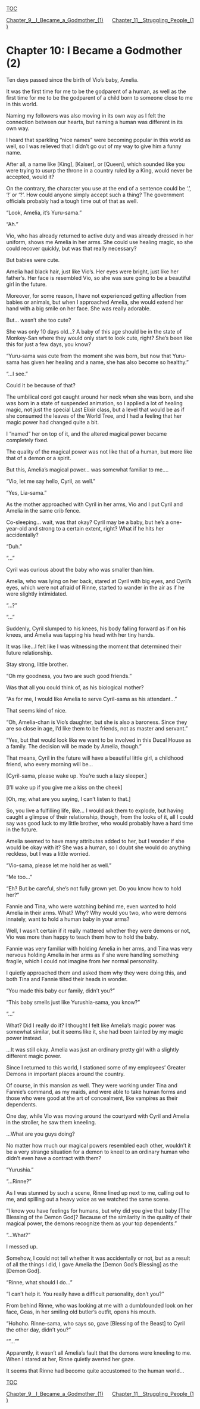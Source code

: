 [TOC](./readme.md)

[Chapter_9__I_Became_a_Godmother_(1)](./Chapter_9__I_Became_a_Godmother_(1).md)&nbsp;&nbsp;&nbsp;&nbsp;&nbsp;&nbsp;[Chapter_11__Struggling_People_(1)](./Chapter_11__Struggling_People_(1).md)



<?xml version="1.0" encoding="utf-8"?> <!DOCTYPE html PUBLIC "-//W3C//DTD XHTML 1.1//EN" "http://www.w3.org/TR/xhtml11/DTD/xhtml11.dtd">

# Chapter 10: I Became a Godmother (2)

Ten days passed since the birth of Vio’s baby, Amelia.

It was the first time for me to be the godparent of a human, as well as the first time for me to be the godparent of a child born to someone close to me in this world.

Naming my followers was also moving in its own way as I felt the connection between our hearts, but naming a human was different in its own way.

I heard that sparkling “nice names” were becoming popular in this world as well, so I was relieved that I didn’t go out of my way to give him a funny name.

After all, a name like \[King\], \[Kaiser\], or \[Queen\], which sounded like you were trying to usurp the throne in a country ruled by a King, would never be accepted, would it?

On the contrary, the character you use at the end of a sentence could be ‘.’, ‘!’ or ‘?’. How could anyone simply accept such a thing? The government officials probably had a tough time out of that as well.

“Look, Amelia, it’s Yuru-sama.”

“Ah.”

Vio, who has already returned to active duty and was already dressed in her uniform, shows me Amelia in her arms. She could use healing magic, so she could recover quickly, but was that really necessary?

But babies were cute.

Amelia had black hair, just like Vio’s. Her eyes were bright, just like her father’s. Her face is resembled Vio, so she was sure going to be a beautiful girl in the future.

Moreover, for some reason, I have not experienced getting affection from babies or animals, but when I approached Amelia, she would extend her hand with a big smile on her face. She was really adorable.

But… wasn’t she too cute?

She was only 10 days old…? A baby of this age should be in the state of Monkey-San where they would only start to look cute, right? She’s been like this for just a few days, you know?

“Yuru-sama was cute from the moment she was born, but now that Yuru-sama has given her healing and a name, she has also become so healthy.”

“…I see.”

Could it be because of that?

The umbilical cord got caught around her neck when she was born, and she was born in a state of suspended animation, so I applied a lot of healing magic, not just the special Last Elixir class, but a level that would be as if she consumed the leaves of the World Tree, and I had a feeling that her magic power had changed quite a bit.

I “named” her on top of it, and the altered magical power became completely fixed.

The quality of the magical power was not like that of a human, but more like that of a demon or a spirit.

But this, Amelia’s magical power… was somewhat familiar to me….

“Vio, let me say hello, Cyril, as well.”

“Yes, Lia-sama.”

As the mother approached with Cyril in her arms, Vio and I put Cyril and Amelia in the same crib fence.

Co-sleeping… wait, was that okay? Cyril may be a baby, but he’s a one-year-old and strong to a certain extent, right? What if he hits her accidentally?

“Duh.”

“…”

Cyril was curious about the baby who was smaller than him.

Amelia, who was lying on her back, stared at Cyril with big eyes, and Cyril’s eyes, which were not afraid of Rinne, started to wander in the air as if he were slightly intimidated.

“…?”

“…”

Suddenly, Cyril slumped to his knees, his body falling forward as if on his knees, and Amelia was tapping his head with her tiny hands.

It was like…I felt like I was witnessing the moment that determined their future relationship.

Stay strong, little brother.

“Oh my goodness, you two are such good friends.”

Was that all you could think of, as his biological mother?

“As for me, I would like Amelia to serve Cyril-sama as his attendant…”

That seems kind of nice.

“Oh, Amelia-chan is Vio’s daughter, but she is also a baroness. Since they are so close in age, I’d like them to be friends, not as master and servant.”

“Yes, but that would look like we want to be involved in this Ducal House as a family. The decision will be made by Amelia, though.”

That means, Cyril in the future will have a beautiful little girl, a childhood friend, who every morning will be…

\[Cyril-sama, please wake up. You’re such a lazy sleeper.\]

\[I’ll wake up if you give me a kiss on the cheek\]

\[Oh, my, what are you saying, I can’t listen to that.\]

So, you live a fulfilling life, like… I would ask them to explode, but having caught a glimpse of their relationship, though, from the looks of it, all I could say was good luck to my little brother, who would probably have a hard time in the future.

Amelia seemed to have many attributes added to her, but I wonder if she would be okay with it? She was a human, so I doubt she would do anything reckless, but I was a little worried.

“Vio-sama, please let me hold her as well.”

“Me too…”

“Eh? But be careful, she’s not fully grown yet. Do you know how to hold her?”

Fannie and Tina, who were watching behind me, even wanted to hold Amelia in their arms. What? Why? Why would you two, who were demons innately, want to hold a human baby in your arms?

Well, I wasn’t certain if it really mattered whether they were demons or not, Vio was more than happy to teach them how to hold the baby.

Fannie was very familiar with holding Amelia in her arms, and Tina was very nervous holding Amelia in her arms as if she were handling something fragile, which I could not imagine from her normal personality.

I quietly approached them and asked them why they were doing this, and both Tina and Fannie tilted their heads in wonder.

“You made this baby our family, didn’t you?”

“This baby smells just like Yurushia-sama, you know?”

“…”

What? Did I really do it? I thought I felt like Amelia’s magic power was somewhat similar, but it seems like it, she had been tainted by my magic power instead.

…It was still okay. Amelia was just an ordinary pretty girl with a slightly different magic power.

Since I returned to this world, I stationed some of my employees’ Greater Demons in important places around the country.

Of course, in this mansion as well. They were working under Tina and Fannie’s command, as my maids, and were able to take human forms and those who were good at the art of concealment, like vampires as their dependents.

One day, while Vio was moving around the courtyard with Cyril and Amelia in the stroller, he saw them kneeling.

…What are you guys doing?

No matter how much our magical powers resembled each other, wouldn’t it be a very strange situation for a demon to kneel to an ordinary human who didn’t even have a contract with them?

“Yurushia.”

“…Rinne?”

As I was stunned by such a scene, Rinne lined up next to me, calling out to me, and spilling out a heavy voice as we watched the same scene.

“I know you have feelings for humans, but why did you give that baby \[The Blessing of the Demon God\]? Because of the similarity in the quality of their magical power, the demons recognize them as your top dependents.”

“…What?”

I messed up.

Somehow, I could not tell whether it was accidentally or not, but as a result of all the things I did, I gave Amelia the \[Demon God’s Blessing\] as the \[Demon God\].

“Rinne, what should I do…”

“I can’t help it. You really have a difficult personality, don’t you?”

From behind Rinne, who was looking at me with a dumbfounded look on her face, Geas, in her smiling old butler’s outfit, opens his mouth.

“Hohoho. Rinne-sama, who says so, gave \[Blessing of the Beast\] to Cyril the other day, didn’t you?”

“”…””

Apparently, it wasn’t all Amelia’s fault that the demons were kneeling to me. When I stared at her, Rinne quietly averted her gaze.

It seems that Rinne had become quite accustomed to the human world…


[TOC](./readme.md)

[Chapter_9__I_Became_a_Godmother_(1)](./Chapter_9__I_Became_a_Godmother_(1).md)&nbsp;&nbsp;&nbsp;&nbsp;&nbsp;&nbsp;[Chapter_11__Struggling_People_(1)](./Chapter_11__Struggling_People_(1).md)

